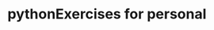 # pythonExercises for personal

    
                
       
                




























